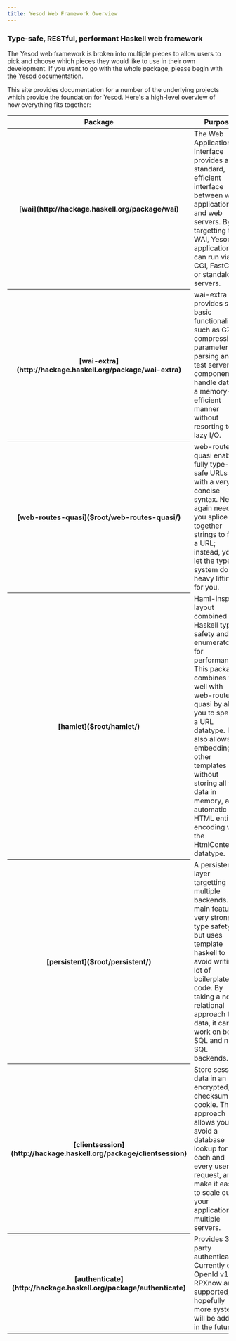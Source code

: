 ```yaml
---
title: Yesod Web Framework Overview
---
```

### Type-safe, RESTful, performant Haskell web framework

The Yesod web framework is broken into multiple pieces to allow users to pick and choose which pieces they would like to use in their own development. If you want to go with the whole package, please begin with [the Yesod documentation]($root/yesod/).

This site provides documentation for a number of the underlying projects which provide the foundation for Yesod. Here's a high-level overview of how everything fits together:

<table>
<thead><tr><th>Package</th><th>Purpose</th></tr></thead>
<tbody>
<tr>
<th>[wai](http://hackage.haskell.org/package/wai)</th>
<td>The Web Application Interface provides a standard, efficient interface between web applications and web servers. By targetting the WAI, Yesod applications can run via CGI, FastCGI or standalone servers.</td>
</tr>
<tr>
<th>[wai-extra](http://hackage.haskell.org/package/wai-extra)</th>
<td>wai-extra provides some basic functionality, such as GZIP compression, parameter parsing and a test server. All components handle data is a memory-efficient manner without resorting to lazy I/O.</td>
</tr>
<tr>
<th>[web-routes-quasi]($root/web-routes-quasi/)</th>
<td>web-routes-quasi enables fully type-safe URLs with a very concise syntax. Never again need you splice together strings to form a URL; instead, you let the type system do the heavy lifting for you.</td>
</tr>
<tr>
<th>[hamlet]($root/hamlet/)</th>
<td>Haml-inspired layout combined with Haskell type safety and enumerators for performance. This package combines very well with web-routes-quasi by allow you to specify a URL datatype. It also allows embedding of other templates without storing all the data in memory, and automatic HTML entity encoding with the HtmlContent datatype.</td>
</tr>
<tr>
<th>[persistent]($root/persistent/)</th>
<td>A persistence layer targetting multiple backends. Its main feature is very strong type safety, but uses template haskell to avoid writing a lot of boilerplate code. By taking a non-relational approach to data, it can work on both SQL and non-SQL backends.</td>
</tr>
<tr>
<th>[clientsession](http://hackage.haskell.org/package/clientsession)</th>
<td>Store session data in an encrypted, checksummed cookie. This approach allows you to avoid a database lookup for each and every user request, and make it easier to scale out your application to multiple servers.</td>
</tr>
<tr>
<th>[authenticate](http://hackage.haskell.org/package/authenticate)</th>
<td>Provides 3rd-party authentication. Currently only OpenId v1 and RPXnow are supported; hopefully more systems will be added in the future.</td>
</tr>
</tbody>
</table>

